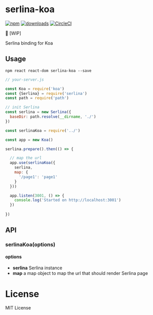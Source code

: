 # serlina-koa

[![npm](https://badgen.net/npm/v/serlina-koa)](https://npm.im/serlina-koa)
[![downloads](https://badgen.net/npm/dm/serlina-koa)](https://npm.im/serlina-koa)
[![CircleCI](https://circleci.com/gh/djyde/serlina.svg?style=shield)](https://circleci.com/gh/djyde/serlina)

🚨 [WIP]

Serlina binding for Koa

## Usage

```
npm react react-dom serlina-koa --save
```

```js
// your-server.js

const Koa = require('koa')
const {Serlina} = require('serlina')
const path = require('path')

// init Serlina
const serlina = new Serlina({
  baseDir: path.resolve(__dirname, './')
})

const serlinaKoa = require('../')

const app = new Koa()

serlina.prepare().then(() => {

  // map the url
  app.use(serlinaKoa({
    serlina,
    map: {
      '/page1': 'page1'
    }
  }))

  app.listen(3001, () => {
    console.log('Started on http://localhost:3001')
  })
  
})
```

## API

### serlinaKoa(options)

#### options

- **serlina** Serlina instance
- **map** a map object to map the url that should render Serlina page

# License

MIT License
